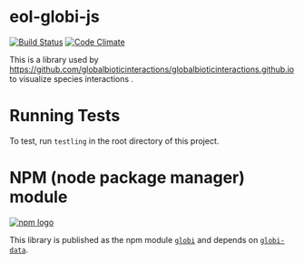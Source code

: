 eol-globi-js
============

[![Build Status](https://travis-ci.org/jhpoelen/eol-globi-js.svg?branch=master)](https://travis-ci.org/jhpoelen/eol-globi-js)
[![Code Climate](https://codeclimate.com/github/jhpoelen/eol-globi-js/badges/gpa.svg)](https://codeclimate.com/github/jhpoelen/eol-globi-js)

This is a library used by https://github.com/globalbioticinteractions/globalbioticinteractions.github.io to visualize species interactions .

# Running Tests
To test, run ```testling``` in the root directory of this project.

# NPM (node package manager) module
[![npm logo](https://npmjs.org/static/npm.png)](http://npmjs.org)

This library is published as the npm module [```globi```](https://npmjs.org/package/globi) and depends on [```globi-data```](https://npmjs.org/package/globi-data).
